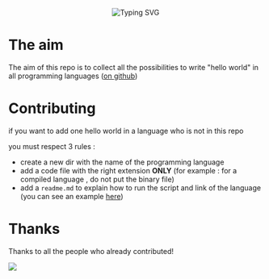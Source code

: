 
<div align="center">

![Typing SVG](https://readme-typing-svg.demolab.com?font=Fira+Code&size=32&pause=1000&width=435&lines=print(%22Hello+World+!%22))

</div>

# The aim

The aim of this repo is to collect all the possibilities to write "hello world" in all programming languages ([on github](https://github.com/github/linguist/blob/master/lib/linguist/languages.yml))


# Contributing

if you want to add one hello world in a language who is not in this repo

you must respect 3 rules :

 - create a new dir with the name of the programming language 
 - add a code file with the right extension **ONLY** (for example : for a compiled language , do not put the binary file)
 - add a `readme.md` to explain how to run the script and link of the language (you can see an example [here](/Python/Readme.md))

# Thanks

Thanks to all the people who already contributed!

[![](https://contributors-img.web.app/image?repo=tot0p/Hello-World)](https://github.com/roadrunner-server/roadrunner/graphs/contributors)
